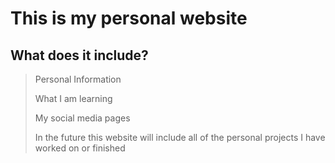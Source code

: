 # This is my personal website

## What does it include?

> Personal Information
> 
> What I am learning
> 
> My social media pages
> 
> In the future this website will include all of the personal projects I have worked on or finished
